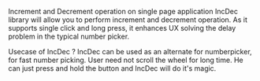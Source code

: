 Increment and Decrement operation on single page application
IncDec library will allow you to perform increment and decrement operation. As it supports single click and long press, it enhances UX solving the delay problem in the typical number picker.

Usecase of IncDec ?
IncDec can be used as an alternate for numberpicker, for fast number picking. User need not scroll the wheel for long time. He can just press and hold the button and IncDec will do it's magic.

